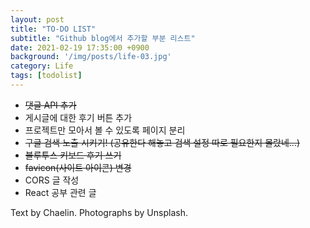 ```yaml
---
layout: post
title: "TO-DO LIST"
subtitle: "Github blog에서 추가할 부분 리스트"
date: 2021-02-19 17:35:00 +0900
background: '/img/posts/life-03.jpg'
category: Life
tags: [todolist]
---
```


* ~~댓글 API 추가~~
* 게시글에 대한 후기 버튼 추가 
* 프로젝트만 모아서 볼 수 있도록 페이지 분리
* ~~구글 검색 노출 시키기! (공유한다 해놓고 검색 설정 따로 필요한지 몰랐네...)~~
* ~~블루투스 키보드 후기 쓰기~~
* ~~favicon(사이트 아이콘) 변경~~
* CORS 글 작성
* React 공부 관련 글

<p class = "placeholder">Text by Chaelin. Photographs by Unsplash.</p>